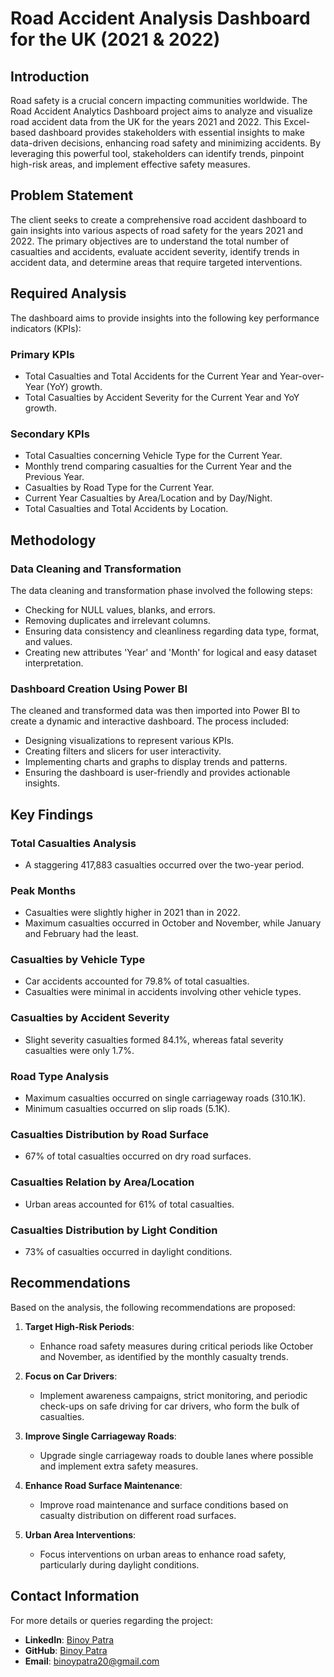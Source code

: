 # Road Accident Analysis Dashboard for the UK (2021 & 2022)

## Introduction

Road safety is a crucial concern impacting communities worldwide. The Road Accident Analytics Dashboard project aims to analyze and visualize road accident data from the UK for the years 2021 and 2022. This Excel-based dashboard provides stakeholders with essential insights to make data-driven decisions, enhancing road safety and minimizing accidents. By leveraging this powerful tool, stakeholders can identify trends, pinpoint high-risk areas, and implement effective safety measures.

## Problem Statement

The client seeks to create a comprehensive road accident dashboard to gain insights into various aspects of road safety for the years 2021 and 2022. The primary objectives are to understand the total number of casualties and accidents, evaluate accident severity, identify trends in accident data, and determine areas that require targeted interventions.

## Required Analysis

The dashboard aims to provide insights into the following key performance indicators (KPIs):

### Primary KPIs
- Total Casualties and Total Accidents for the Current Year and Year-over-Year (YoY) growth.
- Total Casualties by Accident Severity for the Current Year and YoY growth.

### Secondary KPIs
- Total Casualties concerning Vehicle Type for the Current Year.
- Monthly trend comparing casualties for the Current Year and the Previous Year.
- Casualties by Road Type for the Current Year.
- Current Year Casualties by Area/Location and by Day/Night.
- Total Casualties and Total Accidents by Location.

## Methodology

### Data Cleaning and Transformation

The data cleaning and transformation phase involved the following steps:
- Checking for NULL values, blanks, and errors.
- Removing duplicates and irrelevant columns.
- Ensuring data consistency and cleanliness regarding data type, format, and values.
- Creating new attributes 'Year' and 'Month' for logical and easy dataset interpretation.

### Dashboard Creation Using Power BI

The cleaned and transformed data was then imported into Power BI to create a dynamic and interactive dashboard. The process included:
- Designing visualizations to represent various KPIs.
- Creating filters and slicers for user interactivity.
- Implementing charts and graphs to display trends and patterns.
- Ensuring the dashboard is user-friendly and provides actionable insights.

## Key Findings

### Total Casualties Analysis
- A staggering 417,883 casualties occurred over the two-year period.

### Peak Months
- Casualties were slightly higher in 2021 than in 2022.
- Maximum casualties occurred in October and November, while January and February had the least.

### Casualties by Vehicle Type
- Car accidents accounted for 79.8% of total casualties.
- Casualties were minimal in accidents involving other vehicle types.

### Casualties by Accident Severity
- Slight severity casualties formed 84.1%, whereas fatal severity casualties were only 1.7%.

### Road Type Analysis
- Maximum casualties occurred on single carriageway roads (310.1K).
- Minimum casualties occurred on slip roads (5.1K).

### Casualties Distribution by Road Surface
- 67% of total casualties occurred on dry road surfaces.

### Casualties Relation by Area/Location
- Urban areas accounted for 61% of total casualties.

### Casualties Distribution by Light Condition
- 73% of casualties occurred in daylight conditions.

## Recommendations

Based on the analysis, the following recommendations are proposed:

1. **Target High-Risk Periods**:
   - Enhance road safety measures during critical periods like October and November, as identified by the monthly casualty trends.

2. **Focus on Car Drivers**:
   - Implement awareness campaigns, strict monitoring, and periodic check-ups on safe driving for car drivers, who form the bulk of casualties.

3. **Improve Single Carriageway Roads**:
   - Upgrade single carriageway roads to double lanes where possible and implement extra safety measures.

4. **Enhance Road Surface Maintenance**:
   - Improve road maintenance and surface conditions based on casualty distribution on different road surfaces.

5. **Urban Area Interventions**:
   - Focus interventions on urban areas to enhance road safety, particularly during daylight conditions.

## Contact Information

For more details or queries regarding the project:

- **LinkedIn**: [Binoy Patra](https://www.linkedin.com/in/binoy-patra-b9277b1b2?utm_source=share&utm_campaign=share_via&utm_content=profile&utm_medium=android_app)
- **GitHub**: [Binoy Patra](https://github.com/binoy-patra)
- **Email**: binoypatra20@gmail.com
